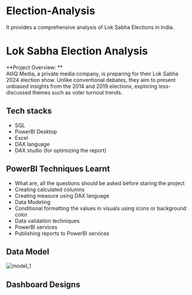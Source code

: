 # Election-Analysis
It provides a comprehensive analysis of Lok Sabha Elections in India.
# Lok Sabha Election Analysis
 **Project Overview: **  
 AtliQ Media, a private media company, is preparing for their Lok Sabha 2024 election show. Unlike conventional debates, they aim to present unbiased insights from the 2014 and 2019 elections, exploring less-discussed themes such as voter turnout trends.
## Tech stacks
- SQL
- PowerBI Desktop
- Excel
- DAX language
- DAX studio (for optimizing the report)

## PowerBI Techniques Learnt
- What are, all the questions should be asked before staring the project
- Creating calculated columns
- Creating measure using DAX language
- Data Modeling
- Conditional formatting the values in visuals using icons or background color
- Data validation techniques
- PowerBI services
- Publishing reports to PowerBI services

## Data Model
![model_1](https://github.com/user-attachments/assets/822161b4-4e40-4970-8462-2010fd3cb705)

## Dashboard Designs


